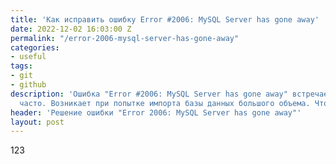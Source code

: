 ```yaml
---
title: 'Как исправить ошибку Error #2006: MySQL Server has gone away'
date: 2022-12-02 16:03:00 Z
permalink: "/error-2006-mysql-server-has-gone-away"
categories:
- useful
tags:
- git
- github
description: 'Ошибка "Error #2006: MySQL Server has gone away" встречается достаточно
  часто. Возникает при попытке импорта базы данных большого объема. Что ее исправить...'
header: 'Решение ошибки "Error 2006: MySQL Server has gone away"'
layout: post
---
```


123
